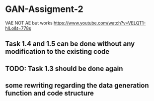 # GAN-Assigment-2


VAE NOT AE but works https://www.youtube.com/watch?v=VELQT1-hILo&t=778s


## Task 1.4 and 1.5 can be done without any modification to the existing code

## TODO: Task 1.3 should be done again

## some rewriting regarding the data generation function and code structure

